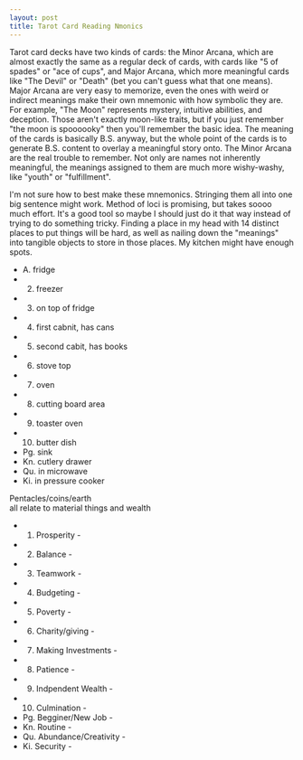 ```yaml
---
layout: post
title: Tarot Card Reading Nmonics
---
```


Tarot card decks have two kinds of cards: the Minor Arcana, which are almost exactly the same as a
regular deck of cards, with cards like "5 of spades" or "ace of cups", and Major Arcana, which more
meaningful cards like "The Devil" or "Death" (bet you can't guess what that one means). Major Arcana
are very easy to memorize, even the ones with weird or indirect meanings make their own mnemonic
with how symbolic they are. For example, "The Moon" represents mystery, intuitive abilities, and
deception. Those aren't exactly moon-like traits, but if you just remember "the moon is spoooooky"
then you'll remember the basic idea. The meaning of the cards is basically B.S. anyway, but the
whole point of the cards is to generate B.S. content to overlay a meaningful story onto. The Minor
Arcana are the real trouble to remember. Not only are names not inherently meaningful, the meanings
assigned to them are much more wishy-washy, like "youth" or "fulfillment". 

I'm not sure how to best make these mnemonics. Stringing them all into one big sentence might work.
Method of loci is promising, but takes soooo much effort. It's a good tool so maybe I should just do
it that way instead of trying to do something tricky. Finding a place in my head with 14 distinct
places to put things will be hard, as well as nailing down the "meanings" into tangible objects to
store in those places. My kitchen might have enough spots.

+ A.  fridge
+ 2.  freezer
+ 3.  on top of fridge
+ 4.  first cabnit, has cans
+ 5.  second cabit, has books
+ 6.  stove top
+ 7.  oven
+ 8.  cutting board area
+ 9.  toaster oven
+ 10. butter dish
+ Pg. sink
+ Kn. cutlery drawer
+ Qu. in microwave
+ Ki. in pressure cooker

Pentacles/coins/earth
<br>
all relate to material things and wealth

+ 1.  Prosperity - 
+ 2.  Balance - 
+ 3.  Teamwork - 
+ 4.  Budgeting - 
+ 5.  Poverty - 
+ 6.  Charity/giving - 
+ 7.  Making Investments - 
+ 8.  Patience - 
+ 9.  Indpendent Wealth -
+ 10. Culmination -
+ Pg. Begginer/New Job - 
+ Kn. Routine -
+ Qu. Abundance/Creativity -
+ Ki. Security - 
